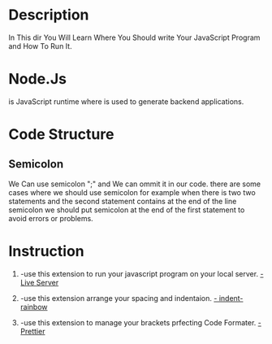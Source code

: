 # Description
In This dir You Will Learn Where You Should write Your JavaScript Program 
and How To Run It.
# Node.Js
is JavaScript runtime where is used to generate backend applications.
# Code Structure

<h2>Semicolon</h2>
We Can use semicolon ";" and We can ommit it in our code.
there are some cases where we should use semicolon for example
when there is two two statements and the second statement contains 
at the end of the line semicolon we should put semicolon at the end 
of the first statement to avoid errors or problems.

# Instruction
<ol>
<li>


 -use this extension to run your javascript program on your local server.
    [- Live Server](https://marketplace.visualstudio.com/items?itemName=ritwickdey.LiveServer)
</li>
<li>


 -use this extension arrange your spacing and indentaion.
    [- indent-rainbow](https://marketplace.visualstudio.com/items?itemName=oderwat.indent-rainbow)
</li>
<li>


 -use this extension to manage your brackets prfecting Code Formater.
    [- Prettier](https://marketplace.visualstudio.com/items?itemName=esbenp.prettier-vscode)
</li>
</ol>
